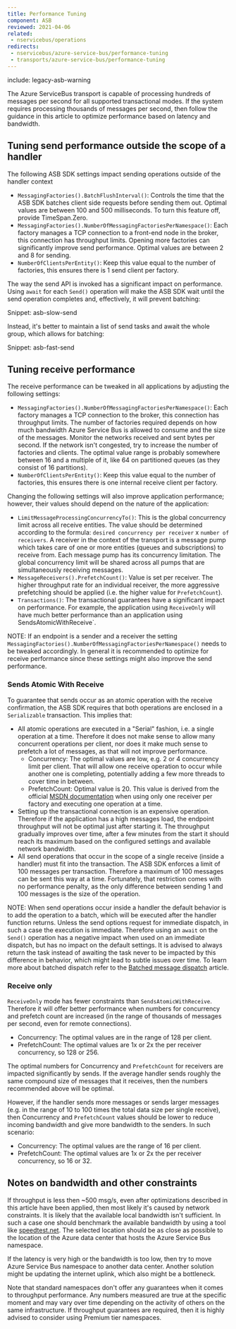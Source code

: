 ```yaml
---
title: Performance Tuning
component: ASB
reviewed: 2021-04-06
related:
 - nservicebus/operations
redirects:
 - nservicebus/azure-service-bus/performance-tuning
 - transports/azure-service-bus/performance-tuning
---
```


include: legacy-asb-warning

The Azure ServiceBus transport is capable of processing hundreds of messages per second for all supported transactional modes. If the system requires processing thousands of messages per second, then follow the guidance in this article to optimize performance based on latency and bandwidth.


## Tuning send performance outside the scope of a handler

The following ASB SDK settings impact sending operations outside of the handler context

  * `MessagingFactories().BatchFlushInterval()`: Controls the time that the ASB SDK batches client side requests before sending them out. Optimal values are between 100 and 500 milliseconds. To turn this feature off, provide TimeSpan.Zero.
  * `MessagingFactories().NumberOfMessagingFactoriesPerNamespace()`: Each factory manages a TCP connection to a front-end node in the broker, this connection has throughput limits. Opening more factories can significantly improve send performance. Optimal values are between 2 and 8 for sending.
  * `NumberOfClientsPerEntity()`: Keep this value equal to the number of factories, this ensures there is 1 send client per factory.

The way the send API is invoked has a significant impact on performance. Using `await` for each `Send()` operation will make the ASB SDK wait until the send operation completes and, effectively, it will prevent batching:

Snippet: asb-slow-send

Instead, it's better to maintain a list of send tasks and await the whole group, which allows for batching:

Snippet: asb-fast-send


## Tuning receive performance

The receive performance can be tweaked in all applications by adjusting the following settings:

  * `MessagingFactories().NumberOfMessagingFactoriesPerNamespace()`: Each factory manages a TCP connection to the broker, this connection has throughput limits. The number of factories required depends on how much bandwidth Azure Service Bus is allowed to consume and the size of the messages. Monitor the networks received and sent bytes per second. If the network isn't congested, try to increase the number of factories and clients. The optimal value range is probably somewhere between 16 and a multiple of it, like 64 on partitioned queues (as they consist of 16 partitions).
  * `NumberOfClientsPerEntity()`: Keep this value equal to the number of factories, this ensures there is one internal receive client per factory.

Changing the following settings will also improve application performance; however, their values should depend on the nature of the application:

  * `LimitMessageProcessingConcurrencyTo()`: This is the global concurrency limit across all receive entities. The value should be determined according to the formula: `desired concurrency per receiver` x `number of receivers`. A receiver in the context of the transport is a message pump which takes care of one or more entities (queues and subscriptions) to receive from. Each message pump has its concurrency limitation. The global concurrency limit will be shared across all pumps that are simultaneously receiving messages.
  * `MessageReceivers().PrefetchCount()`: Value is set per receiver. The higher throughput rate for an individual receiver, the more aggressive prefetching should be applied (i.e. the higher value for `PrefetchCount`).
  * `Transactions()`: The transactional guarantees have a significant impact on performance. For example, the application using `ReceiveOnly` will have much better performance than an application using SendsAtomicWithReceive`.

NOTE: If an endpoint is a sender and a receiver the setting `MessagingFactories().NumberOfMessagingFactoriesPerNamespace()` needs to be tweaked accordingly. In general it is recommended to optimize for receive performance since these settings might also improve the send performance.

### Sends Atomic With Receive

To guarantee that sends occur as an atomic operation with the receive confirmation, the ASB SDK requires that both operations are enclosed in a `Serializable` transaction. This implies that:

  * All atomic operations are executed in a "Serial" fashion, i.e. a single operation at a time. Therefore it does not make sense to allow many concurrent operations per client, nor does it make much sense to prefetch a lot of messages, as that will not improve performance.
    * Concurrency: The optimal values are low, e.g. 2 or 4 concurrency limit per client. That will allow one receive operation to occur while another one is completing, potentially adding a few more threads to cover time in between.
    * PrefetchCount: Optimal value is 20. This value is derived from the official [MSDN documentation](https://docs.microsoft.com/en-us/azure/service-bus-messaging/service-bus-performance-improvements) when using only one receiver per factory and executing one operation at a time. 
  * Setting up the transactional connection is an expensive operation. Therefore if the application has a high messages load, the endpoint throughput will not be optimal just after starting it. The throughput gradually improves over time, after a few minutes from the start it should reach its maximum based on the configured settings and available network bandwidth.
  * All send operations that occur in the scope of a single receive (inside a handler) must fit into the transaction. The ASB SDK enforces a limit of 100 messages per transaction. Therefore a maximum of 100 messages can be sent this way at a time. Fortunately, that restriction comes with no performance penalty, as the only difference between sending 1 and 100 messages is the size of the operation.

NOTE: When send operations occur inside a handler the default behavior is to add the operation to a batch, which will be executed after the handler function returns. Unless the send options request for immediate dispatch, in such a case the execution is immediate. Therefore using an `await` on the `Send()` operation has a negative impact when used on an immediate dispatch, but has no impact on the default settings. It is advised to always return the task instead of awaiting the task never to be impacted by this difference in behavior, which might lead to subtle issues over time. To learn more about batched dispatch refer to the [Batched message dispatch](/nservicebus/messaging/batched-dispatch.md) article.


### Receive only

`ReceiveOnly` mode has fewer constraints than `SendsAtomicWithReceive`. Therefore it will offer better performance when numbers for concurrency and prefetch count are increased (in the range of thousands of messages per second, even for remote connections).

  * Concurrency: The optimal values are in the range of 128 per client.
  * PrefetchCount: The optimal values are 1x or 2x the per receiver concurrency, so 128 or 256.

The optimal numbers for Concurrency and `PrefetchCount` for receivers are impacted significantly by sends. If the average handler sends roughly the same compound size of messages that it receives, then the numbers recommended above will be optimal. 

However, if the handler sends more messages or sends larger messages (e.g. in the range of 10 to 100 times the total data size per single receive), then Concurrency and `PrefetchCount` values should be lower to reduce incoming bandwidth and give more bandwidth to the senders. In such scenario:

  * Concurrency: The optimal values are the range of 16 per client.
  * PrefetchCount: The optimal values are 1x or 2x the per receiver concurrency, so 16 or 32.


## Notes on bandwidth and other constraints

If throughput is less then ~500 msg/s, even after optimizations described in this article have been applied, then most likely it's caused by network constraints. It is likely that the available local bandwidth isn't sufficient. In such a case one should benchmark the available bandwidth by using a tool like [speedtest.net](https://www.speedtest.net/). The selected location should be as close as possible to the location of the Azure data center that hosts the Azure Service Bus namespace.

If the latency is very high or the bandwidth is too low, then try to move Azure Service Bus namespace to another data center. Another solution might be updating the internet uplink, which also might be a bottleneck.

Note that standard namespaces don't offer any guarantees when it comes to throughput performance. Any numbers measured are true at the specific moment and may vary over time depending on the activity of others on the same infrastructure. If throughput guarantees are required, then it is highly advised to consider using Premium tier namespaces.

